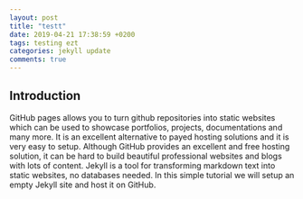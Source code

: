 ```yaml
---
layout: post
title: "testt"
date: 2019-04-21 17:38:59 +0200
tags: testing ezt
categories: jekyll update
comments: true
---
```




## Introduction

GitHub pages allows you to turn github repositories into static websites which can be used to showcase portfolios, projects, documentations and many more.  It is an excellent alternative to payed hosting solutions and it is very easy to setup. Although GitHub provides an excellent and free hosting solution, it can be hard to build beautiful professional websites and blogs with lots of content.  Jekyll is a tool for transforming markdown text into static websites, no databases needed. In this simple tutorial we will setup an empty Jekyll site and host it on GitHub. 
